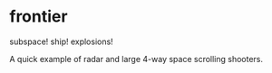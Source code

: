 frontier
========

subspace! ship! explosions!

A quick example of radar and large 4-way space scrolling shooters.
